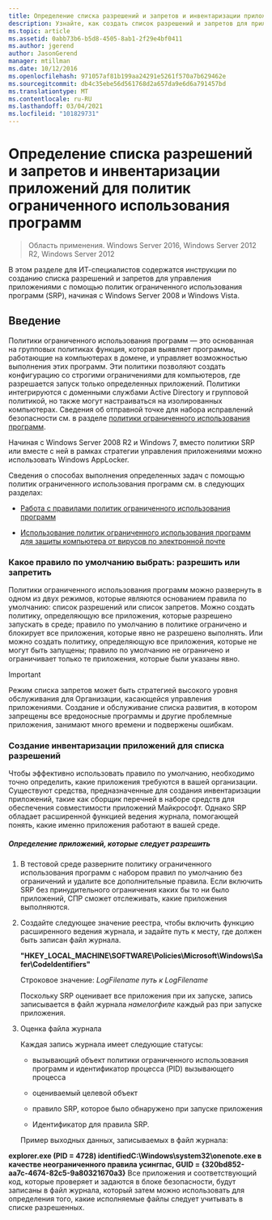 ```yaml
---
title: Определение списка разрешений и запретов и инвентаризации приложений для политик ограниченного использования программ
description: Узнайте, как создать список разрешений и запретов для приложений, управляемых политиками ограниченного использования программ (SRP), начиная с Windows Server 2008 и Windows Vista.
ms.topic: article
ms.assetid: 0abb73b6-b5d8-4505-8ab1-2f29e4bf0411
ms.author: jgerend
author: JasonGerend
manager: mtillman
ms.date: 10/12/2016
ms.openlocfilehash: 971057af81b199aa24291e5261f570a7b629462e
ms.sourcegitcommit: db4c35ebe56d561768d2a657da9e6d6a791457bd
ms.translationtype: MT
ms.contentlocale: ru-RU
ms.lasthandoff: 03/04/2021
ms.locfileid: "101829731"
---
```

# <a name="determine-allow-deny-list-and-application-inventory-for-software-restriction-policies"></a>Определение списка разрешений и запретов и инвентаризации приложений для политик ограниченного использования программ

>Область применения. Windows Server 2016, Windows Server 2012 R2, Windows Server 2012

В этом разделе для ИТ-специалистов содержатся инструкции по созданию списка разрешений и запретов для управления приложениями с помощью политик ограниченного использования программ (SRP), начиная с Windows Server 2008 и Windows Vista.

## <a name="introduction"></a>Введение
Политики ограниченного использования программ — это основанная на групповых политиках функция, которая выявляет программы, работающие на компьютерах в домене, и управляет возможностью выполнения этих программ. Эти политики позволяют создать конфигурацию со строгими ограничениями для компьютеров, где разрешается запуск только определенных приложений. Политики интегрируются с доменными службами Active Directory и групповой политикой, но также могут настраиваться на изолированных компьютерах. Сведения об отправной точке для набора исправлений безопасности см. в разделе [политики ограниченного использования программ](software-restriction-policies.md).

Начиная с Windows Server 2008 R2 и Windows 7, вместо политики SRP или вместе с ней в рамках стратегии управления приложениями можно использовать Windows AppLocker.

Сведения о способах выполнения определенных задач с помощью политик ограниченного использования программ см. в следующих разделах:

-   [Работа с правилами политик ограниченного использования программ](work-with-software-restriction-policies-rules.md)

-   [Использование политик ограниченного использования программ для защиты компьютера от вирусов по электронной почте](use-software-restriction-policies-to-help-protect-your-computer-against-an-email-virus.md)

### <a name="what-default-rule-to-choose-allow-or-deny"></a>Какое правило по умолчанию выбрать: разрешить или запретить
Политики ограниченного использования программ можно развернуть в одном из двух режимов, которые являются основанием правила по умолчанию: список разрешений или список запретов. Можно создать политику, определяющую все приложения, которые разрешено запускать в среде; правило по умолчанию в политике ограничено и блокирует все приложения, которые явно не разрешено выполнять. Или можно создать политику, определяющую все приложения, которые не могут быть запущены; правило по умолчанию не ограничено и ограничивает только те приложения, которые были указаны явно.

> [!IMPORTANT]
> Режим списка запретов может быть стратегией высокого уровня обслуживания для Организации, касающейся управления приложениями. Создание и обслуживание списка развития, в котором запрещены все вредоносные программы и другие проблемные приложения, занимают много времени и подвержены ошибкам.

### <a name="create-an-inventory-of-your-applications-for-the-allow-list"></a>Создание инвентаризации приложений для списка разрешений
Чтобы эффективно использовать правило по умолчанию, необходимо точно определить, какие приложения требуются в вашей организации. Существуют средства, предназначенные для создания инвентаризации приложений, такие как сборщик перечней в наборе средств для обеспечения совместимости приложений Майкрософт. Однако SRP обладает расширенной функцией ведения журнала, помогающей понять, какие именно приложения работают в вашей среде.

##### <a name="to-discover-which-applications-to-allow"></a>Определение приложений, которые следует разрешить

1.  В тестовой среде разверните политику ограниченного использования программ с набором правил по умолчанию без ограничений и удалите все дополнительные правила. Если включить SRP без принудительного ограничения каких бы то ни было приложений, СПР сможет отслеживать, какие приложения выполняются.

2.  Создайте следующее значение реестра, чтобы включить функцию расширенного ведения журнала, и задайте путь к месту, где должен быть записан файл журнала.

    **"HKEY_LOCAL_MACHINE\SOFTWARE\Policies\Microsoft\Windows\Safer\CodeIdentifiers"**

    Строковое значение: *LogFilename путь к LogFilename*

    Поскольку SRP оценивает все приложения при их запуске, запись записывается в файл журнала *намелогфиле* каждый раз при запуске приложения.

3.  Оценка файла журнала

    Каждая запись журнала имеет следующие статусы:

    -   вызывающий объект политики ограниченного использования программ и идентификатор процесса (PID) вызывающего процесса

    -   оцениваемый целевой объект

    -   правило SRP, которое было обнаружено при запуске приложения

    -   Идентификатор для правила SRP.

    Пример выходных данных, записываемых в файл журнала:

**explorer.exe (PID = 4728) identifiedC:\Windows\system32\onenote.exe в качестве неограниченного правила усингпас, GUID = {320bd852-aa7c-4674-82c5-9a80321670a3}**    Все приложения и соответствующий код, которые проверяет и задаются в блоке безопасности, будут записаны в файл журнала, который затем можно использовать для определения того, какие исполняемые файлы следует учитывать в списке разрешенных.

